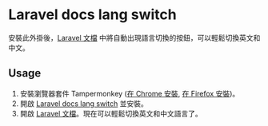 # Laravel docs lang switch

安裝此外掛後，[Laravel 文檔](https://laravel.com/docs/master) 中將自動出現語言切換的按鈕，可以輕鬆切換英文和中文。

## Usage

1. 安裝瀏覽器套件 Tampermonkey ([在 Chrome 安裝](https://chrome.google.com/webstore/detail/tampermonkey/dhdgffkkebhmkfjojejmpbldmpobfkfo), [在 Firefox 安裝](https://addons.mozilla.org/zh-TW/firefox/addon/tampermonkey/))。
2. 開啟 [Laravel docs lang switch](https://raw.githubusercontent.com/ycs77/laravel-docs-lang-switch/master/Laravel%20docs%20lang%20switch.user.js) 並安裝。
3. 開啟 [Laravel 文檔](https://laravel.com/docs/master)。現在可以輕鬆切換英文和中文語言了。
